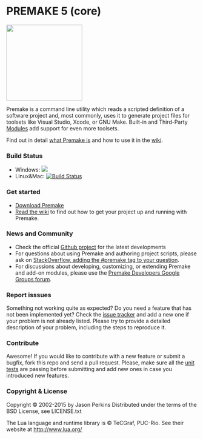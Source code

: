 # PREMAKE 5 (core) 
<img src="http://premake.github.io/premake-logo.png" width="200" height="200" />

Premake is a command line utility which reads a scripted definition of a software project and, most commonly, uses it to generate project files for toolsets like Visual Studio, Xcode, or GNU Make. Built-in and Third-Party [Modules](https://github.com/premake/premake-core/wiki/Modules) add support for even more toolsets.

Find out in detail [what Premake is](https://github.com/premake/premake-core/wiki/What_Is_Premake) and how to use it in the [wiki](https://github.com/premake/premake-core/wiki).

### Build Status
* Windows: <a href="http://tomvandijck.org:8080/job/premake-core/"><img src="http://tomvandijck.org:8080/job/premake-core/badge/icon"/></a>
* Linux&Mac: <a href="https://travis-ci.org/premake/premake-core"><img src="https://travis-ci.org/premake/premake-core.svg?branch=master" title="Build Status" alt="Build Status"/></a>

### Get started

* [Download Premake](http://premake.github.io/download.html)
* [Read the wiki](https://github.com/premake/premake-core/wiki) to find out how to get your project up and running with Premake.


### News and Community

* Check the official [Github project](https://github.com/premake/premake-core) for the latest developments
* For questions about using Premake and authoring project scripts, please ask on [StackOverflow, adding the #premake tag to your question](http://stackoverflow.com/questions/tagged/premake).
* For discussions about developing, customizing, or extending Premake and add-on modules, please use the [Premake Developers Google Groups forum](https://groups.google.com/forum/#!forum/premake-development).

### Report isssues

Something not working quite as expected? Do you need a feature that has not been implemented yet? Check the [issue tracker](https://github.com/premake/premake-core/issues) and add a new one if your problem is not already listed. Please try to provide a detailed description of your problem, including the steps to reproduce it.

### Contribute

Awesome! If you would like to contribute with a new feature or submit a bugfix, fork this repo and send a pull request. Please, make sure all the [unit tests](https://github.com/premake/premake-core/wiki/Unit-Tests) are passing before submitting and add new ones in case you introduced new features.

### Copyright & License

Copyright &copy; 2002-2015 by Jason Perkins
Distributed under the terms of the BSD License, see LICENSE.txt

The Lua language and runtime library is &copy; TeCGraf, PUC-Rio.
See their website at http://www.lua.org/
